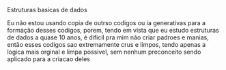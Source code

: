 Estruturas basicas de dados

Eu não estou usando copia de outrso codigos ou ia generativas para a formação desses codigos, porem, tendo em vista que eu estudo estruturas de dados a quase 10 anos, é dificil pra mim não criar padroes e manias, então esses codigos sao extremamente crus e limpos, tendo apenas a logica mais orginal e limpa possivel, sem nenhum preconceito sendo aplicado para a criacao deles
